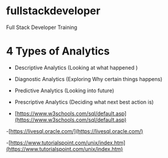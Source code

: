 # fullstackdeveloper
Full Stack Developer Training


# 4 Types of Analytics 
- Descriptive Analytics (Looking at what happened )
- Diagnostic Analytics (Exploring Why certain things happens)
- Predictive Analytics  (Looking into future)
- Prescriptive Analytics (Deciding what next best action is)

- [https://www.w3schools.com/sql/default.asp](https://www.w3schools.com/sql/default.asp)

-[https://livesql.oracle.com/](https://livesql.oracle.com/)

-[https://www.tutorialspoint.com/unix/index.htm](https://www.tutorialspoint.com/unix/index.htm)
